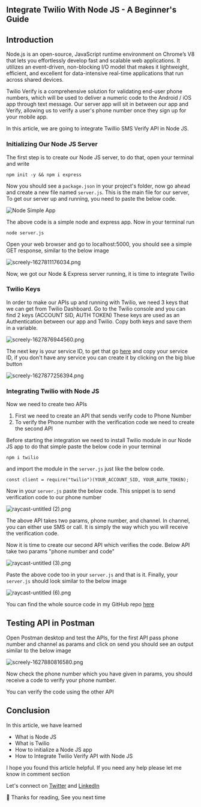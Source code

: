 ## Integrate Twilio With Node JS - A Beginner's Guide


## Introduction

Node.js is an open-source, JavaScript runtime environment on Chrome’s V8 that lets you effortlessly develop fast and scalable web applications. It utilizes an event-driven, non-blocking I/O model that makes it lightweight, efficient, and excellent for data-intensive real-time applications that run across shared devices.

Twilio Verify is a comprehensive solution for validating end-user phone numbers, which will be used to deliver a numeric code to the Android / iOS app through text message. Our server app will sit in between our app and Verify, allowing us to verify a user's phone number once they sign up for your mobile app.

In this article, we are going to integrate Twillio SMS Verify API in Node JS. 

### Initializing Our Node JS Server 

The first step is to create our Node JS server, to do that, open your terminal and write 
```
npm init -y && npm i express
```
Now you should see a `package.json` in your project's folder, now go ahead and create a new file named `server.js`. This is the main file for our server, To get our server up and running, you need to paste the below code. 


![Node Simple App](https://cdn.hashnode.com/res/hashnode/image/upload/v1627811003907/_hsfwCMBk.png)

The above code is a simple node and express app. Now in your terminal run 
```
node server.js
```
Open your web browser and go to localhost:5000, you should see a simple GET response, similar to the below image


![screely-1627811176034.png](https://cdn.hashnode.com/res/hashnode/image/upload/v1627811190033/_zQIy0JY7.png)

Now, we got our Node & Express server running, it is time to integrate Twilio 

### Twilio Keys

In order to make our APIs up and running with Twilio, we need 3 keys that we can get from Twilio Dashboard. Go to the Twilio console and you can find 2 keys (ACCOUNT SID, AUTH TOKEN) These keys are used as an Authentication between our app and Twilio. Copy both keys and save them in a variable. 

![screely-1627876944560.png](https://cdn.hashnode.com/res/hashnode/image/upload/v1627876950323/r7pTAGlCL.png)

The next key is your service ID, to get that go [here](https://www.twilio.com/console/verify/services) and copy your service ID, if you don't have any service you can create it by clicking on the big blue button

![screely-1627877256394.png](https://cdn.hashnode.com/res/hashnode/image/upload/v1627877265269/GQclwH1dr.png)

### Integrating Twilio with Node JS

Now we need to create two APIs

1. First we need to create an API that sends verify code to Phone Number
2. To verify the Phone number with the verification code we need to create the second API

Before starting the integration we need to install Twilio module in our Node JS app to do that simple paste the below code in your terminal
```
npm i twilio
```
and import the module in the `server.js` just like the below code.

```
const client = require("twilio")(YOUR_ACCOUNT_SID, YOUR_AUTH_TOKEN);
```

Now in your `server.js` paste the below code. This snippet is to send verification code to our phone number

![raycast-untitled (2).png](https://cdn.hashnode.com/res/hashnode/image/upload/v1627877969749/NzL90raYr.png)

The above API takes two params, phone number, and channel. In channel, you can either use SMS or call. It is simply the way which you will receive the verification code. 

Now it is time to create our second API which verifies the code. Below API take two params "phone number and code"


![raycast-untitled (3).png](https://cdn.hashnode.com/res/hashnode/image/upload/v1627878669599/Zzfvi3B-F.png)


Paste the above code too in your `server.js` and that is it. Finally, your `server.js` should look similar to the below image


![raycast-untitled (6).png](https://cdn.hashnode.com/res/hashnode/image/upload/v1627878615937/6GBUksi-R.png)

You can find the whole source code in my GitHub repo  [here](https://github.com/suhailkakar/Twilio-SMS-Verify-Node-JS) 

## Testing API in Postman
 
Open Postman desktop and test the APIs, for the first API pass phone number and channel as params and click on send you should see an output similar to the below image


![screely-1627880816580.png](https://cdn.hashnode.com/res/hashnode/image/upload/v1627880835982/0ri0cuYvd.png)

Now check the phone number which you have given in params, you should receive a code to verify your phone number. 

You can verify the code using the other API


## Conclusion

In this article, we have learned 

- What is Node JS
- What is Twilio
- How to initialize a Node JS app
- How to Integrate Twilio Verify API with Node JS

I hope you found this article helpful. If you need any help please let me know in comment section

Let's connect on  [Twitter](https://twitter.com/suhailkakar)  and  [LinkedIn](https://www.linkedin.com/in/suhailkakar/)  

👋 Thanks for reading, See you next time
